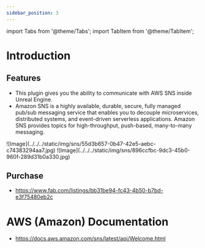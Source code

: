 ```yaml
---
sidebar_position: 3
---
```


import Tabs from '@theme/Tabs';
import TabItem from '@theme/TabItem';

# Introduction

## Features
- This plugin gives you the ability to communicate with AWS SNS inside Unreal Engine.
- Amazon SNS is a highly available, durable, secure, fully managed pub/sub messaging service that enables you to decouple microservices, distributed systems, and event-driven serverless applications. Amazon SNS provides topics for high-throughput, push-based, many-to-many messaging.

<Tabs>
  <TabItem value="image" label="Image" default>
    ![Image](../../../static/img/sns/55d3b657-0b47-42e5-aebc-c74383294aa7.jpg)
  </TabItem>
  <TabItem value="image2" label="Image 2">
    ![Image](../../../static/img/sns/896ccfbc-9dc3-45b0-960f-289d31b0a330.jpg)
  </TabItem>
</Tabs>

## Purchase
- https://www.fab.com/listings/bb31be94-fc43-4b50-b7bd-e3f75480eb2c

# AWS (Amazon) Documentation
- https://docs.aws.amazon.com/sns/latest/api/Welcome.html